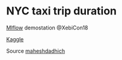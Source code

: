 # NYC taxi trip duration
[Mlflow](https://mlflow.org/) demostation @XebiCon18

[Kaggle](https://www.kaggle.com/c/nyc-taxi-trip-duration)

Source [maheshdadhich](https://www.kaggle.com/maheshdadhich/strength-of-visualization-python-visuals-tutorial)

